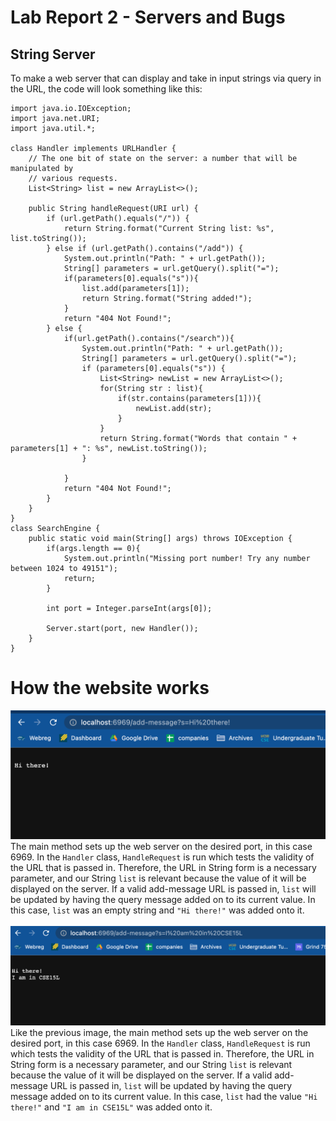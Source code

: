 # Lab Report 2 - Servers and Bugs
## String Server
To make a web server that can display and take in input strings via query in the URL, the code will look something like this:
```
import java.io.IOException;
import java.net.URI;
import java.util.*;

class Handler implements URLHandler {
    // The one bit of state on the server: a number that will be manipulated by
    // various requests.
    List<String> list = new ArrayList<>();

    public String handleRequest(URI url) {  
        if (url.getPath().equals("/")) {
            return String.format("Current String list: %s", list.toString());
        } else if (url.getPath().contains("/add")) {
            System.out.println("Path: " + url.getPath());
            String[] parameters = url.getQuery().split("=");
            if(parameters[0].equals("s")){
                list.add(parameters[1]);
                return String.format("String added!");
            }
            return "404 Not Found!";
        } else {
            if(url.getPath().contains("/search")){
                System.out.println("Path: " + url.getPath());
                String[] parameters = url.getQuery().split("=");
                if (parameters[0].equals("s")) {
                    List<String> newList = new ArrayList<>();
                    for(String str : list){
                        if(str.contains(parameters[1])){
                            newList.add(str);
                        }
                    }
                    return String.format("Words that contain " + parameters[1] + ": %s", newList.toString());
                }
                
            }
            return "404 Not Found!";
        }
    }
}
class SearchEngine {
    public static void main(String[] args) throws IOException {
        if(args.length == 0){
            System.out.println("Missing port number! Try any number between 1024 to 49151");
            return;
        }

        int port = Integer.parseInt(args[0]);

        Server.start(port, new Handler());
    }
}
```
# How the website works
![Image](Images/firstAdd.png)
The main method sets up the web server on the desired port, in this case 6969. In the `Handler` class, `HandleRequest` is run which tests the validity of the URL that is passed in. Therefore, the URL in String form is a necessary parameter, and our String `list` is relevant because the value of it will be displayed on the server. If a valid add-message URL is passed in, `list` will be updated by having the query message added on to its current value. In this case, `list` was an empty string and `"Hi there!"` was added onto it. 
&nbsp;  
&nbsp;  
![Image](Images/secondAdd.png)
Like the previous image, the main method sets up the web server on the desired port, in this case 6969. In the `Handler` class, `HandleRequest` is run which tests the validity of the URL that is passed in. Therefore, the URL in String form is a necessary parameter, and our String `list` is relevant because the value of it will be displayed on the server. If a valid add-message URL is passed in, `list` will be updated by having the query message added on to its current value. In this case, `list` had the value `"Hi there!"` and `"I am in CSE15L"` was added onto it. 
